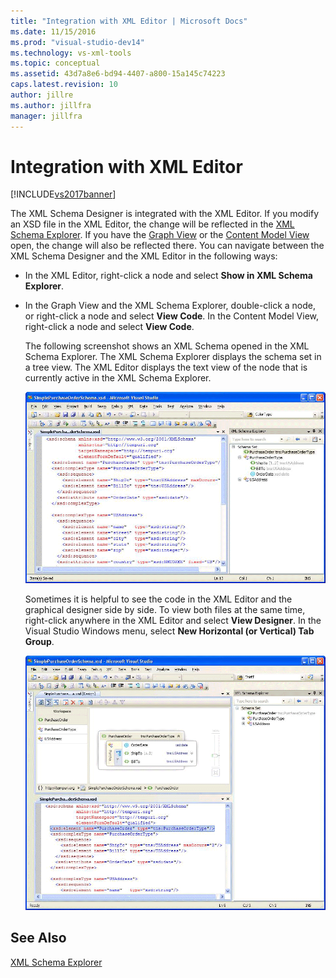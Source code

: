 ```yaml
---
title: "Integration with XML Editor | Microsoft Docs"
ms.date: 11/15/2016
ms.prod: "visual-studio-dev14"
ms.technology: vs-xml-tools
ms.topic: conceptual
ms.assetid: 43d7a8e6-bd94-4407-a800-15a145c74223
caps.latest.revision: 10
author: jillre
ms.author: jillfra
manager: jillfra
---
```

# Integration with XML Editor
[!INCLUDE[vs2017banner](../includes/vs2017banner.md)]

The XML Schema Designer is integrated with the XML Editor. If you modify an XSD file in the XML Editor, the change will be reflected in the [XML Schema Explorer](../xml-tools/xml-schema-explorer.md). If you have the [Graph View](../xml-tools/graph-view.md) or the [Content Model View](../xml-tools/content-model-view.md) open, the change will also be reflected there. You can navigate between the XML Schema Designer and the XML Editor in the following ways:

- In the XML Editor, right-click a node and select **Show in XML Schema Explorer**.

- In the Graph View and the XML Schema Explorer, double-click a node, or right-click a node and select **View Code**. In the Content Model View, right-click a node and select **View Code**.

  The following screenshot shows an XML Schema opened in the XML Schema Explorer. The XML Schema Explorer displays the schema set in a tree view. The XML Editor displays the text view of the node that is currently active in the XML Schema Explorer.

  ![XSDDesignerWithXMLEditor](../xml-tools/media/xsddesignerwithxmleditor.gif "XSDDesignerWithXMLEditor")

  Sometimes it is helpful to see the code in the XML Editor and the graphical designer side by side. To view both files at the same time, right-click anywhere in the XML Editor and select **View Designer**. In the Visual Studio Windows menu, select **New Horizontal (or Vertical) Tab Group**.

  ![XSDDesignerWithXMLEditorAndCMV](../xml-tools/media/xsddesignerwithxmleditorandcmv.gif "XSDDesignerWithXMLEditorAndCMV")

## See Also
 [XML Schema Explorer](../xml-tools/xml-schema-explorer.md)
